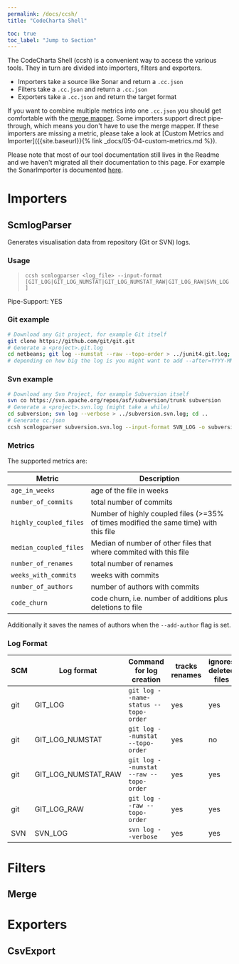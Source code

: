 ```yaml
---
permalink: /docs/ccsh/
title: "CodeCharta Shell"

toc: true
toc_label: "Jump to Section"
---
```


The CodeCharta Shell (ccsh) is a convenient way to access the various tools. They in turn are divided into importers, filters and exporters.

- Importers take a source like Sonar and return a `.cc.json`
- Filters take a `.cc.json` and return a `.cc.json`
- Exporters take a `.cc.json` and return the target format

If you want to combine multiple metrics into one `.cc.json` you should get comfortable with the [merge mapper](#merge). Some importers support direct pipe-through, which means you don't have to use the merge mapper. If these importers are missing a metric, please take a look at [Custom Metrics and Importer]({{site.baseurl}}{% link _docs/05-04-custom-metrics.md %}).

Please note that most of our tool documentation still lives in the Readme and we haven't migrated all their documentation to this page. For example the SonarImporter is documented [here](https://github.com/MaibornWolff/codecharta/tree/master/analysis/import/SonarImporter).

# Importers

## ScmlogParser

Generates visualisation data from repository (Git or SVN) logs.

### Usage

> `ccsh scmlogparser <log_file> --input-format [GIT_LOG|GIT_LOG_NUMSTAT|GIT_LOG_NUMSTAT_RAW|GIT_LOG_RAW|SVN_LOG]`

Pipe-Support: YES

### Git example

```bash
# Download any Git project, for example Git itself
git clone https://github.com/git/git.git
# Generate a <project>.git.log
cd netbeans; git log --numstat --raw --topo-order > ../junit4.git.log; cd ..
# depending on how big the log is you might want to add --after=YYYY-MM-DD
```

### Svn example

```bash
# Download any Svn Project, for example Subversion itself
svn co https://svn.apache.org/repos/asf/subversion/trunk subversion
# Generate a <project>.svn.log (might take a while)
cd subversion; svn log --verbose > ../subversion.svn.log; cd ..
# Generate cc.json
ccsh scmlogparser subversion.svn.log --input-format SVN_LOG -o subversion.svn.cc.json
```

### Metrics

The supported metrics are:

| Metric                 | Description                                                                           |
| ---------------------- | ------------------------------------------------------------------------------------- |
| `age_in_weeks`         | age of the file in weeks                                                              |
| `number_of_commits`    | total number of commits                                                               |
| `highly_coupled_files` | Number of highly coupled files (>=35% of times modified the same time) with this file |
| `median_coupled_files` | Median of number of other files that where commited with this file                    |
| `number_of_renames`    | total number of renames                                                               |
| `weeks_with_commits`   | weeks with commits                                                                    |
| `number_of_authors`    | number of authors with commits                                                        |
| `code_churn`           | code churn, i.e. number of additions plus deletions to file                           |

Additionally it saves the names of authors when the `--add-author` flag is set.

### Log Format

| SCM | Log format          | Command for log creation               | tracks renames | ignores deleted files | supports code churn |
| --- | ------------------- | -------------------------------------- | -------------- | --------------------- | ------------------- |
| git | GIT_LOG             | `git log --name-status --topo-order`   | yes            | yes                   | no                  |
| git | GIT_LOG_NUMSTAT     | `git log --numstat --topo-order`       | yes            | no                    | yes                 |
| git | GIT_LOG_NUMSTAT_RAW | `git log --numstat --raw --topo-order` | yes            | yes                   | yes                 |
| git | GIT_LOG_RAW         | `git log --raw --topo-order`           | yes            | yes                   | no                  |
| SVN | SVN_LOG             | `svn log --verbose`                    | yes            | yes                   | no                  |

# Filters

## Merge

# Exporters

## CsvExport
